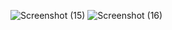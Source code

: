 ![Screenshot (15)](https://github.com/vedant1508/NameEntityRecognition/assets/96689068/737d5e60-d879-449b-8a17-5a7107986b32)
![Screenshot (16)](https://github.com/vedant1508/NameEntityRecognition/assets/96689068/1070aa5a-db8a-4dc6-9846-1e6af4a9faee)
